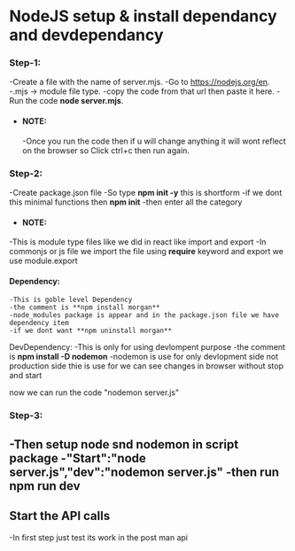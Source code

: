  # NodeJS setup & install dependancy and devdependancy

### Step-1:
-Create a file with the name of server.mjs.
-Go to https://nodejs.org/en.
-.mjs -> module file type.
-copy the code from that url then paste it here.
-Run the code **node server.mjs**.
- #### NOTE:
   -Once you run the code then if u will change anything it will wont reflect on the browser 
  so Click ctrl+c then run again.

### Step-2:
-Create package.json file 
-So type **npm init -y** this is shortform
-if we dont this minimal functions then **npm init**
-then enter all the category

- #### NOTE:
-This is module type files like we did in react like import and export
-In commonjs or js file we import the file using **require** keyword and export we use module.export

#### Dependency:
    -This is goble level Dependency 
    -the comment is **npm install morgan**
    -node_modules package is appear and in the package.json file we have dependency item    
    -if we dont want **npm uninstall morgan**
   DevDependency:
   -This is only for using devlompent purpose
   -the comment is **npm install -D nodemon**
   -nodemon is use for only devlopment side not production side thie is use for we can see changes in browser without stop and start

now we can run the code "nodemon server.js"
### Step-3:
   -Then setup node snd nodemon in script package
   -**"Start":"node server.js","dev":"nodemon server.js"**
   -then **run npm run dev**
--------------------------------------------------

## Start the API calls

-In first step just test its work in the post man api 
